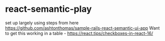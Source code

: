 # react-semantic-play
set up largely using steps from here https://github.com/ashtonthomas/sample-rails-react-semantic-ui-app
Want to get this working in a table - https://react.tips/checkboxes-in-react-16/
